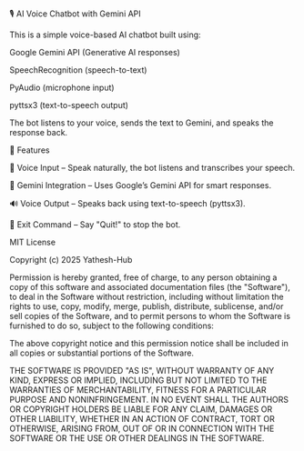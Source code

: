 🎙️ AI Voice Chatbot with Gemini API

This is a simple voice-based AI chatbot built using:

Google Gemini API (Generative AI responses)

SpeechRecognition (speech-to-text)

PyAudio (microphone input)

pyttsx3 (text-to-speech output)

The bot listens to your voice, sends the text to Gemini, and speaks the response back.

🚀 Features

🎤 Voice Input – Speak naturally, the bot listens and transcribes your speech.

🤖 Gemini Integration – Uses Google’s Gemini API for smart responses.

🔊 Voice Output – Speaks back using text-to-speech (pyttsx3).

🛑 Exit Command – Say "Quit!" to stop the bot.

MIT License

Copyright (c) 2025 Yathesh-Hub

Permission is hereby granted, free of charge, to any person obtaining a copy
of this software and associated documentation files (the "Software"), to deal
in the Software without restriction, including without limitation the rights
to use, copy, modify, merge, publish, distribute, sublicense, and/or sell
copies of the Software, and to permit persons to whom the Software is
furnished to do so, subject to the following conditions:

The above copyright notice and this permission notice shall be included in all
copies or substantial portions of the Software.

THE SOFTWARE IS PROVIDED "AS IS", WITHOUT WARRANTY OF ANY KIND, EXPRESS OR
IMPLIED, INCLUDING BUT NOT LIMITED TO THE WARRANTIES OF MERCHANTABILITY,
FITNESS FOR A PARTICULAR PURPOSE AND NONINFRINGEMENT. IN NO EVENT SHALL THE
AUTHORS OR COPYRIGHT HOLDERS BE LIABLE FOR ANY CLAIM, DAMAGES OR OTHER
LIABILITY, WHETHER IN AN ACTION OF CONTRACT, TORT OR OTHERWISE, ARISING FROM,
OUT OF OR IN CONNECTION WITH THE SOFTWARE OR THE USE OR OTHER DEALINGS IN THE
SOFTWARE.
